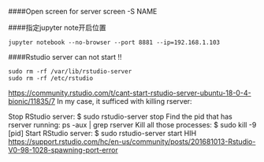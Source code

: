 ####Open screen for server
screen -S NAME

####指定jupyter note开启位置
```
jupyter notebook --no-browser --port 8881 --ip=192.168.1.103
```

####Rstudio server can not start !!
```
sudo rm -rf /var/lib/rstudio-server
sudo rm -rf /etc/rstudio
```
https://community.rstudio.com/t/cant-start-rstudio-server-ubuntu-18-0-4-bionic/11835/7
In my case, it sufficed with killing rserver:

Stop RStudio server: $ sudo rstudio-server stop
Find the pid that has rserver running: ps -aux | grep rserver
Kill all those processes: $ sudo kill -9 [pid]
Start RStudio server: $ sudo rstudio-server start
HIH
https://support.rstudio.com/hc/en-us/community/posts/201681013-Rstudio-V0-98-1028-spawning-port-error
